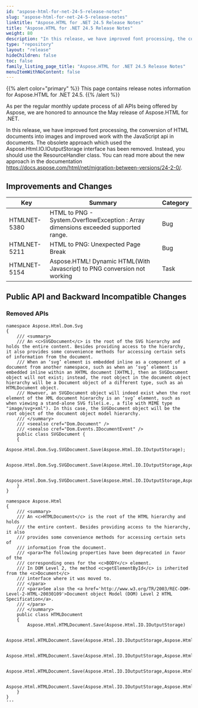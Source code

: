 ```yaml
---
id: "aspose-html-for-net-24-5-release-notes"
slug: "aspose-html-for-net-24-5-release-notes"
linktitle: "Aspose.HTML for .NET 24.5 Release Notes"
title: "Aspose.HTML for .NET 24.5 Release Notes"
weight: 80
description: "In this release, we have improved font processing, the conversion of HTML documents into images and improved work with the JavaScript api in documents. The obsolete approach which used the Aspose.Html.IO.IOutputStorage interface has been removed. Instead, you should use the ResourceHandler class. You can read more about the new approach in the documentation  https://docs.aspose.com/html/net/migration-between-versions/24-2-0/."
type: "repository"
layout: "release"
hideChildren: false
toc: false
family_listing_page_title: "Aspose.HTML for .NET 24.5 Release Notes"
menuItemWithNoContent: false
---
```

{{% alert color="primary" %}}
This page contains release notes information for Aspose.HTML for .NET 24.5.
{{% /alert %}}

As per the regular monthly update process of all APIs being offered by Aspose, we are honored to announce the May release of Aspose.HTML for .NET.

In this release, we have improved font processing, the conversion of HTML documents into images and improved work with the JavaScript api in documents. The obsolete approach which used the Aspose.Html.IO.IOutputStorage interface has been removed. Instead, you should use the ResourceHandler class. You can read more about the new approach in the documentation  https://docs.aspose.com/html/net/migration-between-versions/24-2-0/.


## **Improvements and Changes**

| **Key**      | **Summary**                                                                            | **Category** |
| ------------ | -------------------------------------------------------------------------------------- | ------------ |
| HTMLNET-5380 | HTML to PNG - System.OverflowException : Array dimensions exceeded supported range. | Bug |
| HTMLNET-5211 | HTML to PNG: Unexpected Page Break | Bug |
| HTMLNET-5154 | Aspose.HTML! Dynamic HTML(With Javascript) to PNG conversion not working | Task|

## Public API and Backward Incompatible Changes
### **Removed APIs**

```
namespace Aspose.Html.Dom.Svg
{
    /// <summary>
    /// An <c>SVGDocument</c> is the root of the SVG hierarchy and holds the entire content. Besides providing access to the hierarchy, it also provides some convenience methods for accessing certain sets of information from the document.
    /// When an ‘svg’ element is embedded inline as a component of a document from another namespace, such as when an ‘svg’ element is embedded inline within an XHTML document [XHTML], then an SVGDocument object will not exist; instead, the root object in the document object hierarchy will be a Document object of a different type, such as an HTMLDocument object.
    /// However, an SVGDocument object will indeed exist when the root element of the XML document hierarchy is an ‘svg’ element, such as when viewing a stand-alone SVG file(i.e., a file with MIME type "image/svg+xml"). In this case, the SVGDocument object will be the root object of the document object model hierarchy.
    /// </summary>
    /// <seealso cref="Dom.Document" />
    /// <seealso cref="Dom.Events.IDocumentEvent" />
    public class SVGDocument {
    {
        Aspose.Html.Dom.Svg.SVGDocument.Save(Aspose.Html.IO.IOutputStorage);

        Aspose.Html.Dom.Svg.SVGDocument.Save(Aspose.Html.IO.IOutputStorage,Aspose.Html.Dom.Svg.Saving.SVGSaveFormat);

        Aspose.Html.Dom.Svg.SVGDocument.Save(Aspose.Html.IO.IOutputStorage,Aspose.Html.Dom.Svg.Saving.SVGSaveOptions)
    }
}

namespace Aspose.Html
{
    /// <summary>
    /// An <c>HTMLDocument</c> is the root of the HTML hierarchy and holds 
    /// the entire content. Besides providing access to the hierarchy, it also 
    /// provides some convenience methods for accessing certain sets of 
    /// information from the document.
    /// <para>The following properties have been deprecated in favor of the 
    /// corresponding ones for the <c>BODY</c> element.
    /// In DOM Level 2, the method <c>getElementById</c> is inherited from the <c>Document</c> 
    /// interface where it was moved to.
    /// </para>
    /// <para>See also the <a href='http://www.w3.org/TR/2003/REC-DOM-Level-2-HTML-20030109'>Document object Model (DOM) Level 2 HTML Specification</a>.
    /// </para>
    /// </summary>
    public class HTMLDocument
    {
        Aspose.Html.HTMLDocument.Save(Aspose.Html.IO.IOutputStorage)

        Aspose.Html.HTMLDocument.Save(Aspose.Html.IO.IOutputStorage,Aspose.Html.Saving.HTMLSaveFormat);

        Aspose.Html.HTMLDocument.Save(Aspose.Html.IO.IOutputStorage,Aspose.Html.Saving.HTMLSaveOptions);

        Aspose.Html.HTMLDocument.Save(Aspose.Html.IO.IOutputStorage,Aspose.Html.Saving.MarkdownSaveOptions);

        Aspose.Html.HTMLDocument.Save(Aspose.Html.IO.IOutputStorage,Aspose.Html.Saving.MHTMLSaveOptions);
    }
}
'''